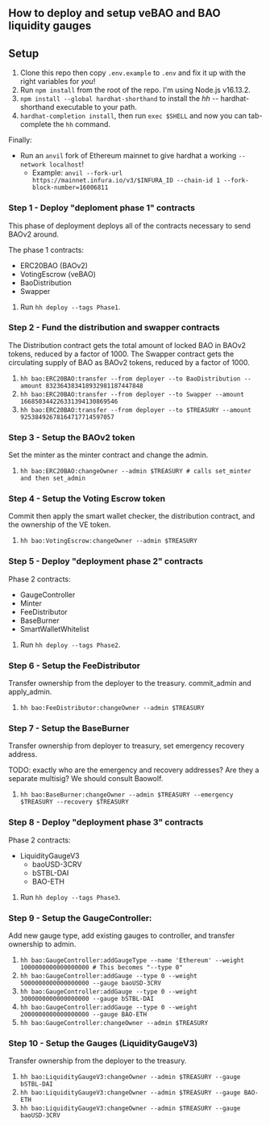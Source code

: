 ## How to deploy and setup veBAO and BAO liquidity gauges


## Setup

1. Clone this repo then copy `.env.example` to `.env` and fix it up with the right variables for *you*!
2. Run `npm install` from the root of the repo. I'm using Node.js v16.13.2.
3. `npm install --global hardhat-shorthand` to install the *hh* -- hardhat-shorthand executable to your path.
4. `hardhat-completion install`, then run `exec $SHELL` and now you can tab-complete the `hh` command.

Finally:

* Run an `anvil` fork of Ethereum mainnet to give hardhat a working `--network localhost`!
    * Example: `anvil --fork-url https://mainnet.infura.io/v3/$INFURA_ID --chain-id 1 --fork-block-number=16006811`


### Step 1 - Deploy "deploment phase 1" contracts

This phase of deployment deploys all of the contracts necessary to send BAOv2 around.

The phase 1 contracts:
* ERC20BAO (BAOv2)
* VotingEscrow (veBAO)
* BaoDistribution
* Swapper

1. Run `hh deploy --tags Phase1`.


### Step 2 - Fund the distribution and swapper contracts

The Distribution contract gets the total amount of locked BAO in BAOv2 tokens,
reduced by a factor of 1000. The Swapper contract gets the circulating supply
of BAO as BAOv2 tokens, reduced by a factor of 1000.

1. `hh bao:ERC20BAO:transfer --from deployer --to BaoDistribution --amount 832364383418932981187447848`
2. `hh bao:ERC20BAO:transfer --from deployer --to Swapper --amount 166850344226331394130869546`
3. `hh bao:ERC20BAO:transfer --from deployer --to $TREASURY --amount 92538492678164717714597057`

### Step 3 - Setup the BAOv2 token

Set the minter as the minter contract and change the admin.

1. `hh bao:ERC20BAO:changeOwner --admin $TREASURY # calls set_minter and then set_admin`


### Step 4 - Setup the Voting Escrow token

Commit then apply the smart wallet checker, the distribution contract, and 
the ownership of the VE token.

1. `hh bao:VotingEscrow:changeOwner --admin $TREASURY`


### Step 5 - Deploy "deployment phase 2" contracts

Phase 2 contracts:
* GaugeController
* Minter
* FeeDistributor
* BaseBurner
* SmartWalletWhitelist

1. Run `hh deploy --tags Phase2`.


### Step 6 - Setup the FeeDistributor

Transfer ownership from the deployer to the treasury. commit_admin and 
apply_admin.

1. `hh bao:FeeDistributor:changeOwner --admin $TREASURY`


### Step 7 - Setup the BaseBurner

Transfer ownership from deployer to treasury, set emergency recovery address.

TODO: exactly who are the emergency and recovery addresses? Are they a separate multisig? We should consult Baowolf.

1. `hh bao:BaseBurner:changeOwner --admin $TREASURY --emergency $TREASURY --recovery $TREASURY`


### Step 8 - Deploy "deployment phase 3" contracts

Phase 2 contracts:
* LiquidityGaugeV3
    * baoUSD-3CRV
    * bSTBL-DAI
    * BAO-ETH

1. Run `hh deploy --tags Phase3`.


### Step 9 - Setup the GaugeController:

Add new gauge type, add existing gauges to 
controller, and transfer ownership to admin.

1. `hh bao:GaugeController:addGaugeType --name 'Ethereum' --weight 1000000000000000000 # This becomes "--type 0"`
3. `hh bao:GaugeController:addGauge --type 0 --weight 5000000000000000000 --gauge baoUSD-3CRV`
4. `hh bao:GaugeController:addGauge --type 0 --weight 3000000000000000000 --gauge bSTBL-DAI`
5. `hh bao:GaugeController:addGauge --type 0 --weight 2000000000000000000 --gauge BAO-ETH`
6. `hh bao:GaugeController:changeOwner --admin $TREASURY`


### Step 10 - Setup the Gauges (LiquidityGaugeV3)

Transfer ownership from the deployer to the treasury.

1. `hh bao:LiquidityGaugeV3:changeOwner --admin $TREASURY --gauge bSTBL-DAI`
2. `hh bao:LiquidityGaugeV3:changeOwner --admin $TREASURY --gauge BAO-ETH`
3. `hh bao:LiquidityGaugeV3:changeOwner --admin $TREASURY --gauge baoUSD-3CRV`
